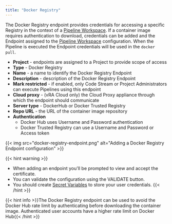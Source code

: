 ```yaml
---
title: "Docker Registry"
---
```


The Docker Registry endpoint provides credentials for accessing a specific Registry in the context of a [Pipeline Workspace](/Pipelines/#pipeline-configuration). If a container image requires authentication to download, credentials can be added and the Endpoint assigned to the [Pipeline Workspace](/Pipelines/#pipeline-configuration) configuration. When the Pipeline is executed the Endpoint credentials will be used in the `docker pull`.


* **Project** - endpoints are assigned to a Project to provide scope of access
* **Type** - Docker Registry
* **Name** - a name to identify the Docker Registry Endpoint
* **Description** - description of the Docker Registry Endpoint
* **Mark restricted** - if enabled, only Code Stream or Project Administrators can execute Pipelines using this endpoint
* **Cloud proxy** - (vRA Cloud only) the Cloud Proxy appliance through which the endpoint should communicate
* **Server type** - DockerHub or Docker Trusted Registry
* **Repo URL** - the URL of the container image repository
* **Authentication**
    * Docker Hub uses Username and Password authentication
    * Docker Trusted Registry can use a Username and Password or Access token

{{< img src="docker-registry-endpoint.png" alt="Adding a Docker Registry Endpoint configuration" >}}

{{< hint warning >}}
* When adding an endpoint you'll be prompted to view and accept the certificate.
* You can validate the configuration using the VALIDATE button.
* You should create [Secret Variables](/Configure/Variables/) to store your user credentials.
{{< /hint >}}

{{< hint info >}}The Docker Registry endpoint can be used to avoid the Docker Hub rate limit by authenticating before downloading the container image. Authenticated user accounts have a higher rate limit on Docker Hub{{< /hint >}}
